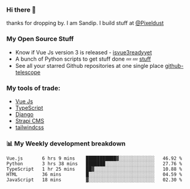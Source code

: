 ### Hi there 👋

thanks for dropping by.
I am Sandip. I build stuff at [@Pixeldust](github.com/pixeldust-in/)

###  **My Open Source Stuff**

 - Know if Vue Js version 3 is released -  [isvue3readyyet](https://github.com/sandiprb/isvue3readyyet)
 - A bunch of Python scripts to get stuff done 💤 💤 [stuff](https://github.com/sandiprb/stuff)
 - See all your starred Github repositories at one single place [github-telescope](https://github.com/sandiprb/github-telescope)



###  **My tools of trade:**
 - [Vue Js](https://github.com/vuejs/vue/)
 - [TypeScript](https://github.com/microsoft/TypeScript)
 - [Django](github.com/django/django)
 - [Strapi CMS](github.com/strapi/strapi)
 - [tailwindcss](https://github.com/tailwindlabs/tailwindcss)


###  📊 **My Weekly development breakdown**
<!--START_SECTION:waka-->
```text
Vue.js       6 hrs 9 mins    ███████████▓░░░░░░░░░░░░░   46.92 % 
Python       3 hrs 38 mins   ███████░░░░░░░░░░░░░░░░░░   27.76 % 
TypeScript   1 hr 25 mins    ██▓░░░░░░░░░░░░░░░░░░░░░░   10.88 % 
HTML         36 mins         █░░░░░░░░░░░░░░░░░░░░░░░░   04.59 % 
JavaScript   18 mins         ▓░░░░░░░░░░░░░░░░░░░░░░░░   02.30 % 
```
<!--END_SECTION:waka-->
